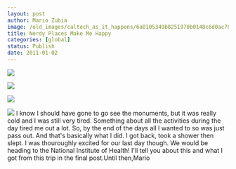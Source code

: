 ```yaml
---
layout: post
author: Mario Zubia
image: /old_images/caltech_as_it_happens/6a0105349b8251970b0148c6d0ac78970c.jpg
title: Nerdy Places Make Me Happy 
categories: [global]
status: Publish
date: 2011-01-02
---
```



![](/old_images/caltech_as_it_happens/6a0105349b8251970b0148c6d0b06b970c.jpg)

![](/old_images/caltech_as_it_happens/6a0105349b8251970b0148c6d0b108970c.jpg)

![](/old_images/caltech_as_it_happens/6a0105349b8251970b0147e0c6e3b4970b.jpg)

![](/old_images/caltech_as_it_happens/6a0105349b8251970b0147e0c6e462970b.jpg)
I know I should have gone to go see the monuments, but it was really cold and I was still very tired. Something about all the activities during the day tired me out a lot. So, by the end of the days all I wanted to so was just pass out. And that's basically what I did. I got back, took a shower then slept. I was thouroughly excited for our last day though. We would be heading to the National Institute of Health! I'll tell you about this and what I got from this trip in the final post.Until then,Mario
